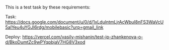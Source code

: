 This is a test task by these requirements:

Task: https://docs.google.com/document/u/0/d/1xLdulntmLjrAcWbuI8nFS3WaVcU5aIYeu4uYGJI6rdg/mobilebasic?urp=gmail_link

Deploy:
https://vercel.com/vasily-mishanin/test-ip-zhankenova-o-d/BkoDumtZc9wPYqpbjaV7HG8V3xod
